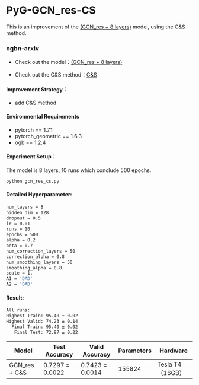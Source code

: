 # PyG-GCN_res-CS
This is an improvement of the [(GCN_res + 8 layers)](https://github.com/ytchx1999/ogbn_arxiv_GCN_res) model, using the C&amp;S method.

### ogbn-arxiv

+ Check out the model：[(GCN_res + 8 layers)](https://github.com/ytchx1999/ogbn_arxiv_GCN_res)

+ Check out the C&S method：[C&S](https://arxiv.org/abs/2010.13993)

#### Improvement Strategy：

+ add C&S method

#### Environmental Requirements

+ pytorch == 1.7.1
+ pytorch_geometric == 1.6.3
+ ogb == 1.2.4

#### Experiment Setup：

The model is 8 layers, 10 runs which conclude 500 epochs.

```bash
python gcn_res_cs.py
```

#### Detailed Hyperparameter:

```bash
num_layers = 8
hidden_dim = 128
dropout = 0.5
lr = 0.01
runs = 10
epochs = 500
alpha = 0.2
beta = 0.7
num_correction_layers = 50
correction_alpha = 0.8
num_smoothing_layers = 50
smoothing_alpha = 0.8
scale = 1.
A1 = 'DAD'
A2 = 'DAD'
```

#### Result:

```bash
All runs:
Highest Train: 95.40 ± 0.02
Highest Valid: 74.23 ± 0.14
  Final Train: 95.40 ± 0.02
   Final Test: 72.97 ± 0.22
```

| Model         | Test Accuracy   | Valid Accuracy  | Parameters | Hardware         |
| ------------- | --------------- | --------------- | ---------- | ---------------- |
| GCN_res + C&S | 0.7297 ± 0.0022 | 0.7423 ± 0.0014 | 155824     | Tesla T4（16GB） |

